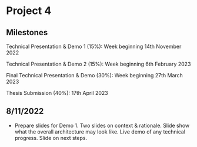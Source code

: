 # Project 4

## Milestones

Technical Presentation & Demo 1 (15%): Week beginning 14th November 2022

Technical Presentation & Demo 2 (15%): Week beginning 6th February 2023

Final Technical Presentation & Demo (30%): Week beginning 27th March 2023

Thesis Submission (40%): 17th April 2023

## 8/11/2022
- Prepare slides for Demo 1. Two slides on context & rationale. Slide show what the overall architecture may look like. Live demo of any technical progress. Slide on next steps.
